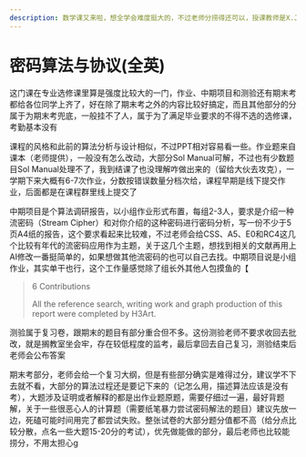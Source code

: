 ```yaml
---
description: 数学课又来啦，想全学会难度挺大的，不过老师分捞得还可以，授课教师是X.J Huang
---
```


# 密码算法与协议(全英)

这门课在专业选修课里算是强度比较大的一门，作业、中期项目和测验还有期末考都给各位同学上齐了，好在除了期末考之外的内容比较好搞定，而且其他部分的分属于为期末考兜底，一般挂不了人，属于为了满足毕业要求的不得不选的选修课，考勤基本没有

课程的风格和此前的算法分析与设计相似，不过PPT相对容易看一些。作业题来自课本（老师提供），一般没有怎么改动，大部分Sol Manual可解，不过也有少数题目Sol Manual处理不了，我到结课了也没理解咋做出来的（留给大伙去攻克），一学期下来大概有6-7次作业，分数按错误数量分档次给，课程早期是线下提交作业，后面都是在课程群里线上提交了

中期项目是个算法调研报告，以小组作业形式布置，每组2-3人，要求是介绍一种流密码（Stream Cipher）和对你介绍的这种密码进行密码分析，写一份不少于5页A4纸的报告，这个要求看起来比较难，不过老师会给CSS、A5、E0和RC4这几个比较有年代的流密码应用作为主题，关于这几个主题，想找到相关的文献再用上AI修改一番挺简单的，如果想做其他流密码的也可以自己去找。中期项目说是小组作业，其实单干也行，这个工作量感觉除了组长外其他人包摸鱼的【

> 6 Contributions
>
> All the reference search, writing work and graph production of this report were completed by H3Art.

测验属于复习卷，跟期末的题目有部分重合但不多。这份测验老师不要求收回去批改，就是搁教室坐会牢，存在较低程度的监考，最后拿回去自己复习，测验结束后老师会公布答案

期末考部分，老师会给一个复习大纲，但是有些部分确实是难得过分，建议学不下去就不看，大部分的算法过程还是要记下来的（记怎么用，描述算法应该是没有考），大题涉及证明或者解释的都是出作业题原题，需要仔细过一遍，最好背题解，关于一些很恶心人的计算题（需要纸笔暴力尝试密码解法的题目）建议先放一边，死磕可能时间用完了都尝试失败。整张试卷的大部分题分值都不高（给分点比较分散，点名一些大题15-20分的考试），优先做能做的部分，最后老师也比较能捞分，不用太担心g

